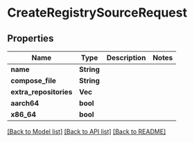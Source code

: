 # CreateRegistrySourceRequest

## Properties

Name | Type | Description | Notes
------------ | ------------- | ------------- | -------------
**name** | **String** |  | 
**compose_file** | **String** |  | 
**extra_repositories** | **Vec<String>** |  | 
**aarch64** | **bool** |  | 
**x86_64** | **bool** |  | 

[[Back to Model list]](../README.md#documentation-for-models) [[Back to API list]](../README.md#documentation-for-api-endpoints) [[Back to README]](../README.md)



